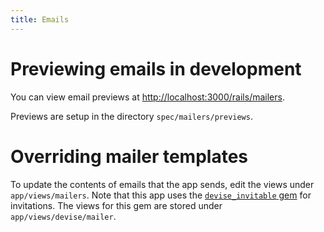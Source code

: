```yaml
---
title: Emails
---
```


# Previewing emails in development

You can view email previews at <http://localhost:3000/rails/mailers>.

Previews are setup in the directory `spec/mailers/previews`.

# Overriding mailer templates

To update the contents of emails that the app sends, edit the views under `app/views/mailers`. Note that this app uses the [`devise_invitable` gem](https://github.com/scambra/devise_invitable) for invitations. The views for this gem are stored under `app/views/devise/mailer`.
